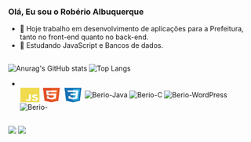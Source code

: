 ### Olá, Eu sou o Robério Albuquerque

- 🔭 Hoje trabalho em desenvolvimento de aplicações para a Prefeitura, tanto no front-end quanto no back-end.
- 🌱 Estudando JavaScript e Bancos de dados.
 ##

![Anurag's GitHub stats](https://github-readme-stats.vercel.app/api?username=b3r1u&show_icons=true&theme=dark)
![Top Langs](https://github-readme-stats.vercel.app/api/top-langs/?username=b3r1u&layout=compact&theme=dark)

- <div style="display: inline_block"><br>
  <img align="center" alt="Berio-Js" height="30" width="40" src="https://raw.githubusercontent.com/devicons/devicon/master/icons/javascript/javascript-plain.svg">
  <img align="center" alt="Berio-HTML" height="30" width="40" src="https://raw.githubusercontent.com/devicons/devicon/master/icons/html5/html5-original.svg">
  <img align="center" alt="Berio-CSS" height="30" width="40" src="https://raw.githubusercontent.com/devicons/devicon/master/icons/css3/css3-original.svg">
  <img align="center" alt="Berio-Java" height="30" width="40" src="https://cdn.jsdelivr.net/gh/devicons/devicon/icons/java/java-original.svg">
  <img align="center" alt="Berio-C" height="30" width="40" src="https://cdn.jsdelivr.net/gh/devicons/devicon/icons/c/c-plain.svg">
  <img align="center" alt="Berio-WordPress" height="30" width="40" src="https://cdn.jsdelivr.net/gh/devicons/devicon/icons/wordpress/wordpress-plain.svg">
  <img align="center" alt="Berio-"MySQL" height="30" width="40" src="https://cdn.jsdelivr.net/gh/devicons/devicon/icons/mysql/mysql-original.svg" />
</div>

 ##
 
<div> 
  
  <a href="https://instagram.com/berioalb" target="_blank"><img src="https://img.shields.io/badge/-Instagram-%23E4405F?style=for-the-badge&logo=instagram&logoColor=white" target="_blank"></a> 
  <a href="https://www.linkedin.com/in/roberio-albuquerque-4b597a203" target="_blank"><img src="https://img.shields.io/badge/-LinkedIn-%230077B5?style=for-the-badge&logo=linkedin&logoColor=white" target="_blank"></a> 
  
</div>

